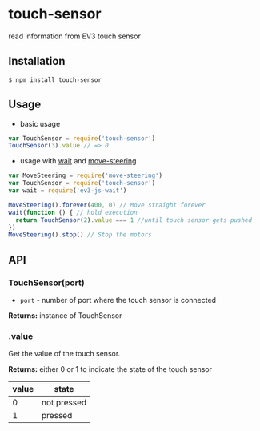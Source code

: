 
# touch-sensor

read information from EV3 touch sensor

## Installation

    $ npm install touch-sensor

## Usage
- basic usage

```js
var TouchSensor = require('touch-sensor')
TouchSensor(3).value // => 0
```
- usage with [wait](../wait/README.md) and [move-steering](../move-steering/README.md)

```js
var MoveSteering = require('move-steering')
var TouchSensor = require('touch-sensor')
var wait = require('ev3-js-wait')

MoveSteering().forever(400, 0) // Move straight forever
wait(function () { // hold execution
  return TouchSensor(2).value === 1 //until touch sensor gets pushed
})
MoveSteering().stop() // Stop the motors
```
## API

### TouchSensor(port)

- `port` - number of port where the touch sensor is connected

**Returns:** instance of TouchSensor

### .value
Get the value of the touch sensor.

**Returns:** either 0 or 1 to indicate the state of the touch sensor

value | state
---|---
0 | not pressed
1 | pressed
